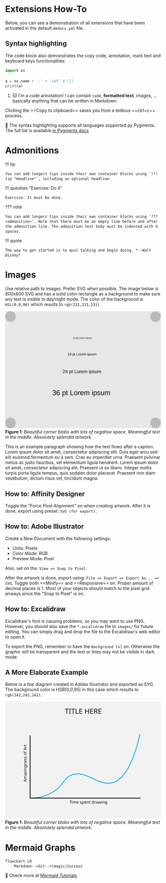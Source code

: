 # Extensions How-To

Below, you can see a demonstration of all extensions that have been activated in the default `mkdocs.yml` file.

## Syntax highlighting

The code block also demonstrates the copy code, annotation, mark text and keyboard keys functionalities

```python
import os

a = os.name + '-' + 'cat' # (1)
print(a)
```

1.  :cat: I'm a code annotation! I can contain `code`, **formatted
    text**, images, ... basically anything that can be written in Markdown.

Clicking the ==Copy to clipboard== saves you from a tedious ++ctrl+c++ process.

:book: The syntax highlighting supports all languages supported py Pygments. The full list is available [in Pygments docs](https://pygments.org/languages/)

# Admonitions

!!! tip

    You can add longers tips inside their own container blocks using `!!! tip "Headline"`, including an optional headline.

!!! question "Exercise: Do it"

    Exercise: It must be done.

??? note

    You can add longers tips inside their own container blocks using `??? <admonition>`. Note that there must be an empty line before and after the admonition line. The adminition text body must be indented with 4 spaces.

!!! quote

    The way to get started is to quit talking and begin doing. *--Walt Disney*

# Images

Use relative path to images. Prefer SVG when possible. The image below is 800x600 SVG and has a solid color rectangle as a background to make sure any text is visible in day/night mode. The color of the background is `HSL(0,0,90)` which results to `rgb(231,231,231)`.


![Image title](./images/test_image.svg)
**Figure 1**: *Beautiful corner blobs with lots of negative space. Meaningful text in the middle. Absolutely splendid artwork.*

This is an example paragraph showing how the text flows after a caption. Lorem ipsum dolor sit amet, consectetur adipiscing elit. Duis eget arcu sed elit euismod fermentum eu a sem. Cras eu imperdiet urna. Praesent pulvinar metus ac justo faucibus, vel elementum ligula hendrerit. Lorem ipsum dolor sit amet, consectetur adipiscing elit. Praesent ut ex libero. Integer mollis turpis porta ligula tempus, quis sodales dolor placerat. Praesent non diam vestibulum, dictum risus vel, tincidunt magna.

## How to: Affinity Designer

Toggle the "Force Pixel Alignment" on when creating artwork. After it is done, export using preset: `SVG (for export)`.

## How to: Adobe Illustrator

Create a New Document with the following settings:
* Units: Pixels
* Color Mode: RGB
* Preview Mode: Pixel

Also, set on the: `View => Snap to Pixel`.

After the artwork is done, export using: `File => Export => Export As... => SVG`. Toggle both ==Minify== and ==Responsive== on. Proper amount of decimal places is 1. Most of your objects should match to the pixel grid anways since the "Snap to Pixel" is on.

## How to: Excalidraw

Excalidraw's font is causing problems, so you may want to use PNG. However, you should also save the `*.excalidraw` file to `images/` for future editing. You can simply drag and drop the file to the Excalidraw's web editor to open it.

To export the PNG, remember to have the `Background [x]` on. Otherwise the graphic will be transparent and the text or lines may not be visible in dark mode.

## A More Elaborate Example

Below is a line diagram created in Adobe Illustrator and exported as SVG. The background color is HSB(0,0,95) in this case which results to `rgb(242,242,242)`.

![Line diagram showing correlation between time spendt and the amazingness of art](./images/test_image_diagram.svg)
**Figure 1**: *Beautiful corner blobs with lots of negative space. Meaningful text in the middle. Absolutely splendid artwork.*

# Mermaid Graphs

```mermaid
flowchart LR
    Markdown-->Git-->|magic|Success
```

:book: Check more at [Mermaid Tutorials](https://mermaid.js.org/config/Tutorials.html)
